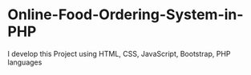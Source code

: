 # Online-Food-Ordering-System-in-PHP
I develop this Project using HTML, CSS, JavaScript, Bootstrap, PHP languages
